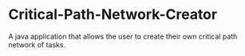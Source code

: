 # Critical-Path-Network-Creator
A java application that allows the user to create their own critical path network of tasks.
